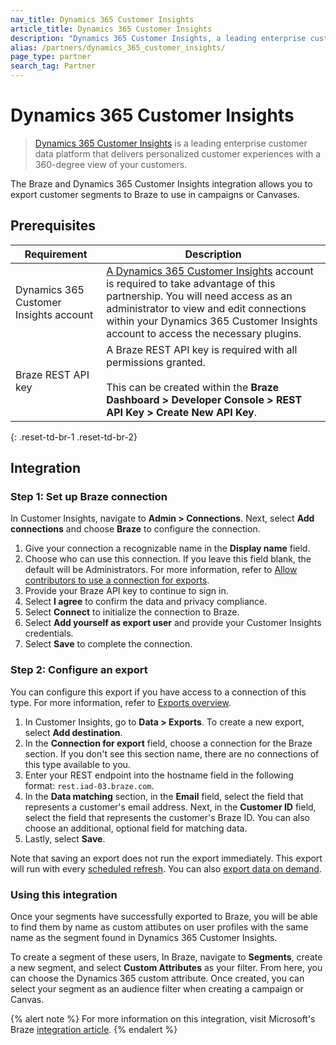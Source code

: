 ```yaml
---
nav_title: Dynamics 365 Customer Insights
article_title: Dynamics 365 Customer Insights
description: "Dynamics 365 Customer Insights, a leading enterprise customer data platform, allows you export customer segments to Braze to use in campaigns or Canvases."
alias: /partners/dynamics_365_customer_insights/
page_type: partner
search_tag: Partner
---
```


# Dynamics 365 Customer Insights
 
> [Dynamics 365 Customer Insights](https://dynamics.microsoft.com/en-gb/ai/customer-insights/) is a leading enterprise customer data platform that delivers personalized customer experiences with a 360-degree view of your customers.

The Braze and Dynamics 365 Customer Insights integration allows you to export customer segments to Braze to use in campaigns or Canvases.

## Prerequisites

| Requirement | Description |
| ----------- | ----------- |
| Dynamics 365 Customer Insights account | [A Dynamics 365 Customer Insights](https://dynamics.microsoft.com/en-gb/ai/customer-insights/) account is required to take advantage of this partnership. You will need access as an administrator to view and edit connections within your Dynamics 365 Customer Insights account to access the necessary plugins. |
| Braze REST API key | A Braze REST API key is required with all permissions granted. <br><br> This can be created within the **Braze Dashboard > Developer Console > REST API Key > Create New API Key**. |
{: .reset-td-br-1 .reset-td-br-2}

## Integration

### Step 1: Set up Braze connection

In Customer Insights, navigate to **Admin > Connections**. Next, select **Add connections** and choose **Braze** to configure the connection. 

1. Give your connection a recognizable name in the **Display name** field. 
2. Choose who can use this connection. If you leave this field blank, the default will be Administrators. For more information, refer to [Allow contributors to use a connection for exports](https://docs.microsoft.com/en-us/dynamics365/customer-insights/connections#allow-contributors-to-use-a-connection-for-exports).
3. Provide your Braze API key to continue to sign in.
4. Select **I agree** to confirm the data and privacy compliance.
5. Select **Connect** to initialize the connection to Braze.
6. Select **Add yourself as export user** and provide your Customer Insights credentials.
7. Select **Save** to complete the connection. 

### Step 2: Configure an export

You can configure this export if you have access to a connection of this type. For more information, refer to [Exports overview](https://docs.microsoft.com/en-us/dynamics365/customer-insights/export-destinations#set-up-a-new-export).

1. In Customer Insights, go to **Data > Exports**. To create a new export, select **Add destination**.
2. In the **Connection for export** field, choose a connection for the Braze section. If you don't see this section name, there are no connections of this type available to you. 
3. Enter your REST endpoint into the hostname field in the following format: `rest.iad-03.braze.com`.
4. In the **Data matching** section, in the **Email** field, select the field that represents a customer's email address. Next, in the **Customer ID** field, select the field that represents the customer's Braze ID. You can also choose an additional, optional field for matching data. 
5. Lastly, select **Save**. 

Note that saving an export does not run the export immediately. This export will run with every [scheduled refresh](https://docs.microsoft.com/en-us/dynamics365/customer-insights/system#schedule-tab). You can also [export data on demand](https://docs.microsoft.com/en-us/dynamics365/customer-insights/export-destinations#run-exports-on-demand). 

### Using this integration

Once your segments have successfully exported to Braze, you will be able to find them by name as custom attibutes on user profiles with the same name as the segment found in Dynamics 365 Customer Insights. 

To create a segment of these users, In Braze, navigate to **Segments**, create a new segment, and select **Custom Attributes** as your filter. From here, you can choose the Dynamics 365 custom attribute. Once created, you can select your segment as an audience filter when creating a campaign or Canvas.

{% alert note %}
For more information on this integration, visit Microsoft's Braze [integration article](https://docs.microsoft.com/en-us/dynamics365/customer-insights/export-braze).
{% endalert %}

[1]: {{site.baseurl}}/developer_guide/rest_api/basics/#endpoints